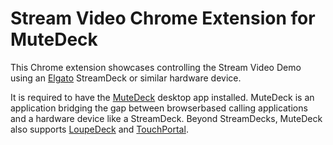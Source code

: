# Stream Video Chrome Extension for MuteDeck

This Chrome extension showcases controlling the Stream Video Demo using an [Elgato](https://www.elgato.com/us/en) StreamDeck or similar hardware device.

It is required to have the [MuteDeck](https://mutedeck.com/) desktop app installed. MuteDeck is an application bridging the gap between browserbased calling applications and a hardware device like a StreamDeck. Beyond StreamDecks, MuteDeck also supports [LoupeDeck](https://loupedeck.com/) and [TouchPortal](https://www.touch-portal.com/).
